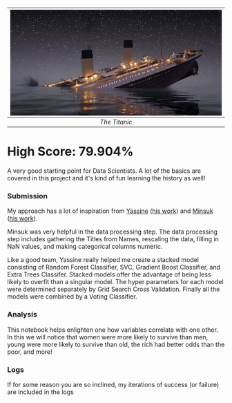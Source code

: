 | <img src="photos/titanic.jpg" alt="Titanic" style="float:left;"/> | 
|:--:| 
| *The Titanic* |

# High Score: 79.904%

A very good starting point for Data Scientists.  A lot of the basics are covered in this project and it's kind of fun learning the history as well!

### Submission

My approach has a lot of inspiration from [Yassine](https://www.kaggle.com/yassineghouzam) ([his work](https://www.kaggle.com/yassineghouzam/titanic-top-4-with-ensemble-modeling)) and [Minsuk](https://github.com/minsuk-heo) ([his work](https://github.com/minsuk-heo/kaggle-titanic/blob/master/titanic-solution.ipynb)).

Minsuk was very helpful in the data processing step.  The data processing step includes gathering the Titles from Names, rescaling the data, filling in NaN values, and making categorical columns numeric.

Like a good team, Yassine really helped me create a stacked model consisting of Random Forest Classifier, SVC, Gradient Boost Classifier, and Extra Trees Classifer.  Stacked models offer the advantage of being less likely to overfit than a singular model.  The hyper parameters for each model were determined separately by Grid Search Cross Validation.  Finally all the models were combined by a Voting Classifier.

### Analysis

This notebook helps enlighten one how variables correlate with one other.  In this we will notice that women were more likely to survive than men, young were more likely to survive than old, the rich had better odds than the poor, and more!

### Logs

If for some reason you are so inclined, my iterations of success (or failure) are included in the logs
